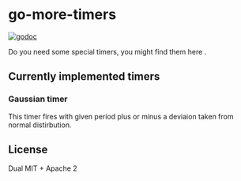 # go-more-timers

[![godoc](https://img.shields.io/badge/godoc-reference-5272B4.svg?style=flat-square)](https://godoc.org/github.com/Kubuxu/go-more-timers)

Do you need some special timers, you might find them here .


## Currently implemented timers
### Gaussian timer
This timer fires with given period plus or minus a deviaion taken from normal distirbution.

## License
Dual MIT + Apache 2
